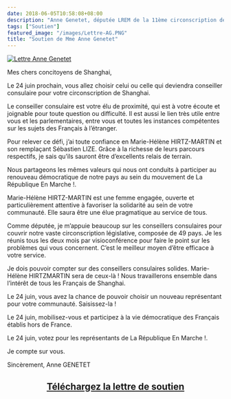 ```yaml
---
date: 2018-06-05T10:58:08+08:00
description: "Anne Genetet, députée LREM de la 11ème circonscription des Français de l'étranger soutient la candidature de Marie-Hélène"
tags: ["Soutien"]
featured_image: "/images/Lettre-AG.PNG"
title: "Soutien de Mme Anne Genetet"
---
```




<a href="/assets/LS-MNHM-Shanghai2018.docx.pdf">
<img src="/images/logo_AG.PNG" alt="Lettre Anne Genetet">
</a>

Mes chers concitoyens de Shanghai,  
 
Le 24 juin prochain, vous allez choisir celui ou celle qui deviendra conseiller consulaire pour votre circonscription de Shanghai.  
 
Le conseiller consulaire est votre élu de proximité, qui est à votre écoute et joignable pour toute question ou difficulté. Il est aussi le lien très utile entre vous et les parlementaires, entre vous et toutes les instances compétentes sur les sujets des Français à l’étranger.  
 
Pour relever ce défi, j’ai toute confiance en Marie-Hélène HIRTZ-MARTIN et son remplaçant Sébastien LIZE. Grâce à la richesse de leurs parcours respectifs, je sais qu’ils sauront être d’excellents relais de terrain.  
 
Nous partageons les mêmes valeurs qui nous ont conduits à participer au renouveau démocratique de notre pays au sein du mouvement de La République En Marche !.  
 
Marie-Hélène HIRTZ-MARTIN est une femme engagée, ouverte et particulièrement attentive à favoriser la solidarité au sein de votre communauté. Elle saura être une élue pragmatique au service de tous.  
 
Comme députée, je m’appuie beaucoup sur les conseillers consulaires pour couvrir notre vaste circonscription législative, composée de 49 pays. Je les réunis tous les deux mois par visioconférence pour faire le point sur les problèmes qui vous concernent. C’est le meilleur moyen d’être efficace à votre service.  
 
Je dois pouvoir compter sur des conseillers consulaires solides. Marie-Hélène HIRTZMARTIN sera de ceux-là ! Nous travaillerons ensemble dans l’intérêt de tous les Français de Shanghai.  
 
Le 24 juin, vous avez la chance de pouvoir choisir un nouveau représentant pour votre communauté. Saisissez-la !  
 
Le 24 juin, mobilisez-vous et participez à la vie démocratique des Français établis hors de France.  
 
Le 24 juin, votez pour les représentants de La République En Marche !. 
 
Je compte sur vous.  
 
Sincèrement, Anne GENETET 

<a href="/assets/LS-MNHM-Shanghai2018.docx.pdf"> <h2 style="text-align: center;"> Téléchargez la lettre de soutien </h2> 
